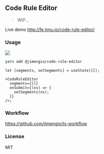 ## Code Rule Editor

> WIP...

Live demo http://fe.jimu.io/code-rule-editor/

### Usage

![](https://img.shields.io/npm/v/@jimengio/code-rule-editor.svg?style=flat-square)

```bash
yarn add @jimengio/code-rule-editor
```

```tsx
let [segments, setSegments] = useState([]);

<CodeRuleEditor
  segments={[]}
  onSubmit={(xs) => {
    setSegments(xs);
  }}
/>;
```

### Workflow

https://github.com/jimengio/ts-workflow

### License

MIT
